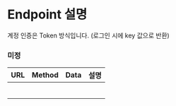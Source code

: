 # Endpoint 설명

계정 인증은 Token 방식입니다. (로그인 시에 key 값으로 반환)

### 미정

| **URL** | **Method** | **Data** | **설명** |
| :-----: | :--------: | :------: | :------: |
|         |            |          |          |
|         |            |          |          |
|         |            |          |          |
|         |            |          |          |
|         |            |          |          |
|         |            |          |          |

